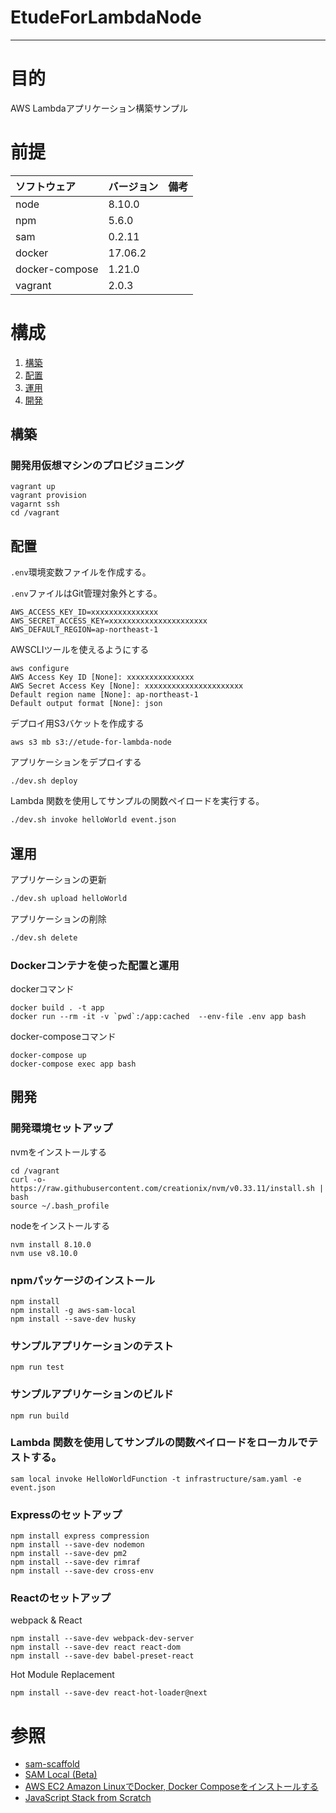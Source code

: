 
# EtudeForLambdaNode
  
---
# 目的
  
AWS Lambdaアプリケーション構築サンプル
  
# 前提
  
| ソフトウェア   | バージョン   | 備考        |
|:---------------|:-------------|:------------|
| node           |8.10.0    |             |
| npm            |5.6.0  |             |
| sam            |0.2.11  |             |
| docker         |17.06.2  |             |
| docker-compose |1.21.0  |             |
| vagrant        |2.0.3  |             |
  
  
# 構成
  
1. [構築](#構築 )
1. [配置](#配置 )
1. [運用](#運用 )
1. [開発](#開発 )
  
## 構築
### 開発用仮想マシンのプロビジョニング
```
vagrant up
vagrant provision
vagarnt ssh
cd /vagrant
```

## 配置
`.env`環境変数ファイルを作成する。

`.env`ファイルはGit管理対象外とする。
```
AWS_ACCESS_KEY_ID=xxxxxxxxxxxxxxx
AWS_SECRET_ACCESS_KEY=xxxxxxxxxxxxxxxxxxxxxx
AWS_DEFAULT_REGION=ap-northeast-1
```

AWSCLIツールを使えるようにする
```
aws configure 
AWS Access Key ID [None]: xxxxxxxxxxxxxxx
AWS Secret Access Key [None]: xxxxxxxxxxxxxxxxxxxxxx
Default region name [None]: ap-northeast-1
Default output format [None]: json
```

デプロイ用S3バケットを作成する
```
aws s3 mb s3://etude-for-lambda-node
```

アプリケーションをデプロイする
```
./dev.sh deploy
```

Lambda 関数を使用してサンプルの関数ペイロードを実行する。
```bash
./dev.sh invoke helloWorld event.json
```

## 運用
アプリケーションの更新
```bash
./dev.sh upload helloWorld
```

アプリケーションの削除
```bash
./dev.sh delete
```

### Dockerコンテナを使った配置と運用
dockerコマンド
```
docker build . -t app
docker run --rm -it -v `pwd`:/app:cached  --env-file .env app bash
```
docker-composeコマンド
```
docker-compose up
docker-compose exec app bash
```

## 開発
### 開発環境セットアップ
nvmをインストールする
```
cd /vagrant
curl -o- https://raw.githubusercontent.com/creationix/nvm/v0.33.11/install.sh | bash
source ~/.bash_profile 
```

nodeをインストールする
```
nvm install 8.10.0
nvm use v8.10.0
```

### npmパッケージのインストール
```
npm install
npm install -g aws-sam-local
npm install --save-dev husky
```

### サンプルアプリケーションのテスト
```
npm run test
```

### サンプルアプリケーションのビルド
```
npm run build
```

### Lambda 関数を使用してサンプルの関数ペイロードをローカルでテストする。
```
sam local invoke HelloWorldFunction -t infrastructure/sam.yaml -e event.json 
```

### Expressのセットアップ
```
npm install express compression
npm install --save-dev nodemon
npm install --save-dev pm2
npm install --save-dev rimraf
npm install --save-dev cross-env
```

### Reactのセットアップ
webpack & React
```
npm install --save-dev webpack-dev-server
npm install --save-dev react react-dom
npm install --save-dev babel-preset-react
```

Hot Module Replacement
```
npm install --save-dev react-hot-loader@next
```

# 参照
+ [sam-scaffold](https://github.com/Giftbit/sam-scaffold)
+ [SAM Local (Beta)](https://github.com/awslabs/aws-sam-local)
+ [AWS EC2 Amazon LinuxでDocker, Docker Composeをインストールする](https://qiita.com/shinespark/items/a8019b7ca99e4a30d286)
+ [JavaScript Stack from Scratch](https://github.com/verekia/js-stack-from-scratch/)
